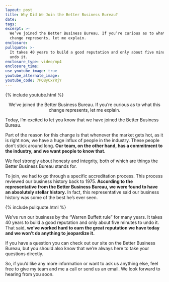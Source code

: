 ```yaml
---
layout: post
title: Why Did We Join the Better Business Bureau?
date:
tags:
excerpt: >-
  We’ve joined the Better Business Bureau. If you’re curious as to what this
  change represents, let me explain.
enclosure:
pullquote: >-
  It takes 40 years to build a good reputation and only about five minutes to
  undo it.
enclosure_type: video/mp4
enclosure_time:
use_youtube_image: true
youtube_alternate_image:
youtube_code: 7PQByCxYRjY
---
```


{% include youtube.html %}

<center>We’ve joined the Better Business Bureau. If you’re curious as to what this change represents, let me explain.</center>

Today, I’m excited to let you know that we have joined the Better Business Bureau.&nbsp;

Part of the reason for this change is that whenever the market gets hot, as it is right now, we have a huge influx of people in the industry. These people don’t stick around long. **Our team, on the other hand, has a commitment to the industry, and we want people to know that.** &nbsp;

We feel strongly about honesty and integrity, both of which are things the Better Business Bureau stands for. &nbsp;

To join, we had to go through a specific accreditation process. This process reviewed our business history back to 1975. **According to the representative from the Better Business Bureau, we were found to have an absolutely stellar history.** In fact, this representative said our business history was some of the best he’s ever seen.

{% include pullquote.html %}

We’ve run our business by the “Warren Buffett rule” for many years. It takes 40 years to build a good reputation and only about five minutes to undo it. That said, **we’ve worked hard to earn the great reputation we have today and we won’t do anything to jeopardize it.**

If you have a question you can check out our site on the Better Business Bureau, but you should also know that we’re always here to take your questions directly.

So, if you’d like any more information or want to ask us anything else, feel free to give my team and me a call or send us an email. We look forward to hearing from you soon.<br>&nbsp;